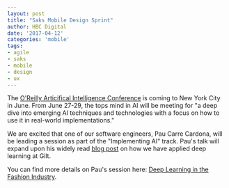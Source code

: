 ```yaml
---
layout: post
title: "Saks Mobile Design Sprint"
author: HBC Digital
date: '2017-04-12'
categories: 'mobile'
tags:
- agile
- saks
- mobile
- design
- ux
---
```


The [O'Reilly Articifical Intelligence Conference](https://conferences.oreilly.com/artificial-intelligence/ai-ny) is coming to New York City in June. From June 27-29, the tops mind in AI will be meeting for "a deep dive into emerging AI techniques and technologies with a focus on how to use it in real-world implementations." 

We are excited that one of our software engineers, Pau Carre Cardona, will be leading a session as part of the "Implementing AI" track. Pau's talk will expand upon his widely read [blog post](http://tech.gilt.com/machine/learning,/deep/learning/2016/12/22/deep-learning-at-gilt) on how we have applied deep learning at Gilt. 

You can find more details on Pau's session here: [Deep Learning in the Fashion Industry](https://conferences.oreilly.com/artificial-intelligence/ai-ny/public/schedule/detail/59111).

